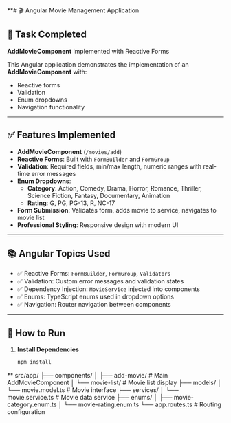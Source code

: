 **# 🎬 Angular Movie Management Application  

## 🎯 Task Completed
**AddMovieComponent** implemented with Reactive Forms  

This Angular application demonstrates the implementation of an **AddMovieComponent** with:  
- Reactive forms  
- Validation  
- Enum dropdowns  
- Navigation functionality  

---

## ✅ Features Implemented
- **AddMovieComponent** (`/movies/add`)  
- **Reactive Forms**: Built with `FormBuilder` and `FormGroup`  
- **Validation**: Required fields, min/max length, numeric ranges with real-time error messages  
- **Enum Dropdowns**:
  - **Category**: Action, Comedy, Drama, Horror, Romance, Thriller, Science Fiction, Fantasy, Documentary, Animation  
  - **Rating**: G, PG, PG-13, R, NC-17  
- **Form Submission**: Validates form, adds movie to service, navigates to movie list  
- **Professional Styling**: Responsive design with modern UI  

---

## 📚 Angular Topics Used
- ✅ Reactive Forms: `FormBuilder`, `FormGroup`, `Validators`  
- ✅ Validation: Custom error messages and validation states  
- ✅ Dependency Injection: `MovieService` injected into components  
- ✅ Enums: TypeScript enums used in dropdown options  
- ✅ Navigation: Router navigation between components  

---

## 🚀 How to Run
1. **Install Dependencies**  
   ```bash
   npm install
**
src/app/
 ├── components/
 │   ├── add-movie/          # Main AddMovieComponent
 │   └── movie-list/         # Movie list display
 ├── models/
 │   └── movie.model.ts      # Movie interface
 ├── services/
 │   └── movie.service.ts    # Movie data service
 ├── enums/
 │   ├── movie-category.enum.ts
 │   └── movie-rating.enum.ts
 └── app.routes.ts           # Routing configuration
